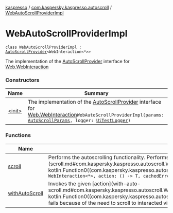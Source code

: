 [kaspresso](../../index.md) / [com.kaspersky.kaspresso.autoscroll](../index.md) / [WebAutoScrollProviderImpl](./index.md)

# WebAutoScrollProviderImpl

`class WebAutoScrollProviderImpl : `[`AutoScrollProvider`](../-auto-scroll-provider/index.md)`<WebInteraction<*>>`

The implementation of the [AutoScrollProvider](../-auto-scroll-provider/index.md) interface for [Web.WebInteraction](#)

### Constructors

| Name | Summary |
|---|---|
| [&lt;init&gt;](-init-.md) | The implementation of the [AutoScrollProvider](../-auto-scroll-provider/index.md) interface for [Web.WebInteraction](#)`WebAutoScrollProviderImpl(params: `[`AutoScrollParams`](../../com.kaspersky.kaspresso.params/-auto-scroll-params/index.md)`, logger: `[`UiTestLogger`](../../com.kaspersky.kaspresso.logger/-ui-test-logger.md)`)` |

### Functions

| Name | Summary |
|---|---|
| [scroll](scroll.md) | Performs the autoscrolling functionality. Performs scroll and re-invokes the given [action](scroll.md#com.kaspersky.kaspresso.autoscroll.WebAutoScrollProviderImpl$scroll(androidx.test.espresso.web.sugar.Web.WebInteraction((kotlin.Any)), kotlin.Function0((com.kaspersky.kaspresso.autoscroll.WebAutoScrollProviderImpl.scroll.T)), kotlin.Throwable)/action).`fun <T> scroll(interaction: WebInteraction<*>, action: () -> T, cachedError: Throwable): T` |
| [withAutoScroll](with-auto-scroll.md) | Invokes the given [action](with-auto-scroll.md#com.kaspersky.kaspresso.autoscroll.WebAutoScrollProviderImpl$withAutoScroll(androidx.test.espresso.web.sugar.Web.WebInteraction((kotlin.Any)), kotlin.Function0((com.kaspersky.kaspresso.autoscroll.WebAutoScrollProviderImpl.withAutoScroll.T)))/action) and calls [scroll](scroll.md) if it fails. Helps in cases when test fails because of the need to scroll to interacted view.`fun <T> withAutoScroll(interaction: WebInteraction<*>, action: () -> T): T` |
